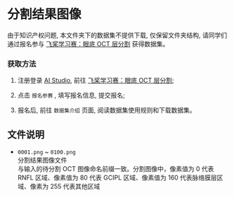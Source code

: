 # 分割结果图像

由于知识产权问题, 本文件夹下的数据集不提供下载, 仅保留文件夹结构, 请同学们通过报名参与 [飞桨学习赛：眼底 OCT 层分割](https://aistudio.baidu.com/competition/detail/783/) 获得数据集。

### 获取方法

1. 注册登录 [AI Studio](https://aistudio.baidu.com/), 前往 [飞桨学习赛：眼底 OCT 层分割](https://aistudio.baidu.com/competition/detail/783/);

1. 点击 `报名参赛` , 填写报名信息, 提交报名;

1. 报名后, 前往 `数据集介绍` 页面, 阅读数据集使用规则和下载数据集。

## 文件说明

- `0001.png` ~ `0100.png`  
  分割结果图像文件  
  与输入的待分割 OCT 图像命名前缀一致。分割图像中，像素值为 0 代表 RNFL 区域、像素值为 80 代表 GCIPL 区域、像素值为 160 代表脉络膜层区域、像素为 255 代表其他区域
